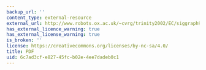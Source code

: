 ```yaml
---
backup_url: ''
content_type: external-resource
external_url: http://www.robots.ox.ac.uk/~cvrg/trinity2002/EC/siggraph94.pdf
has_external_licence_warning: true
has_external_license_warning: true
is_broken: ''
license: https://creativecommons.org/licenses/by-nc-sa/4.0/
title: PDF
uid: 6c7ad3cf-e827-45fc-b02e-4ee7dadeb0c1
---
```

